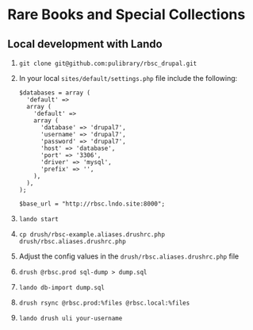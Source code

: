 # Rare Books and Special Collections

## Local development with Lando

1. `git clone git@github.com:pulibrary/rbsc_drupal.git`
1. In your local `sites/default/settings.php` file include the following:

    ```
    $databases = array (
      'default' =>
      array (
        'default' =>
        array (
          'database' => 'drupal7',
          'username' => 'drupal7',
          'password' => 'drupal7',
          'host' => 'database',
          'port' => '3306',
          'driver' => 'mysql',
          'prefix' => '',
        ),
      ),
    );

    $base_url = "http://rbsc.lndo.site:8000";
    ```
1. `lando start`
1. `cp drush/rbsc-example.aliases.drushrc.php drush/rbsc.aliases.drushrc.php`
1. Adjust the config values in the  `drush/rbsc.aliases.drushrc.php` file
1. `drush @rbsc.prod sql-dump > dump.sql`
1. `lando db-import dump.sql`
1. `drush rsync @rbsc.prod:%files @rbsc.local:%files`
1. `lando drush uli your-username`
